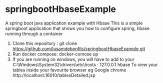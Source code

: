# springbootHbaseExample
A spring boot java application example with Hbase
This is a simple springboot application that shows you how to configure spring, hbase running through a container

1. Clone this repository : git clone https://github.com/lusamdebonfils/springbootHbaseExample.git
2. Run docker compose: docker-comose up
3. If you are running on windows, you will have to add to your C:\Windows\System32\drivers\etc\hosts : 127.0.0.1 hbase
   To view your tables inside your favourite browser eg Google chrome http://localhost:16010/tablesDetailed.jsp 
   
   



